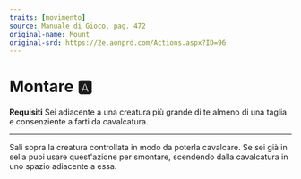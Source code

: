 ```yaml
---
traits: [movimento]
source: Manuale di Gioco, pag. 472
original-name: Mount
original-srd: https://2e.aonprd.com/Actions.aspx?ID=96
---
```


# Montare :a:

**Requisiti** Sei adiacente a una creatura più grande di te almeno di una taglia
e consenziente a farti da cavalcatura.

---

Sali sopra la creatura controllata in modo da poterla cavalcare. Se sei già in
sella puoi usare quest'azione per smontare, scendendo dalla cavalcatura in uno
spazio adiacente a essa.
